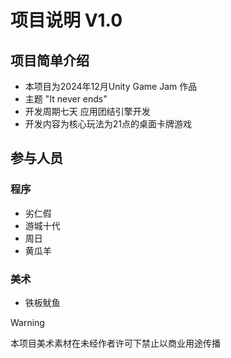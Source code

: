 # 项目说明 V1.0
## 项目简单介绍
- 本项目为2024年12月Unity Game Jam 作品 
- 主题 "It never ends" 
- 开发周期七天 应用团结引擎开发
- 开发内容为核心玩法为21点的桌面卡牌游戏
## 参与人员
### 程序
- 劣仁假
- 游城十代
- 周日
- 黄瓜羊
### 美术
- 铁板鱿鱼

> [!WARNING]
> 本项目美术素材在未经作者许可下禁止以商业用途传播
